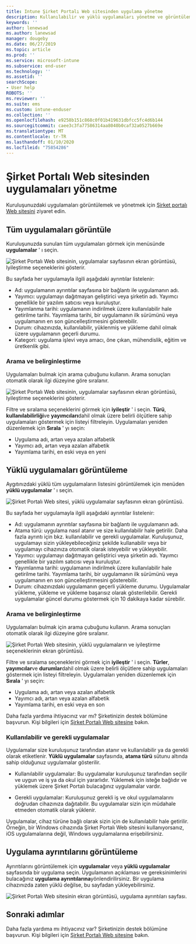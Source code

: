 ```yaml
---
title: Intune Şirket Portalı Web sitesinden uygulama yönetme
description: Kullanılabilir ve yüklü uygulamaları yönetme ve görüntüleme
keywords: ''
author: lenewsad
ms.author: lanewsad
manager: dougeby
ms.date: 06/27/2019
ms.topic: article
ms.prod: ''
ms.service: microsoft-intune
ms.subservice: end-user
ms.technology: ''
ms.assetid: ''
searchScope:
- User help
ROBOTS: ''
ms.reviewer: ''
ms.suite: ems
ms.custom: intune-enduser
ms.collection: ''
ms.openlocfilehash: e9258b151c868c0f01b419631dbfcc5fc4d6b144
ms.sourcegitcommit: caee3c3fa77586314aa8040b0caf32a0527b669e
ms.translationtype: MT
ms.contentlocale: tr-TR
ms.lasthandoff: 01/10/2020
ms.locfileid: "75854286"
---
```

# <a name="manage-apps-from-the-company-portal-website"></a>Şirket Portalı Web sitesinden uygulamaları yönetme 
Kuruluşunuzdaki uygulamaları görüntülemek ve yönetmek için [Şirket portalı Web sitesini](https://portal.manage.microsoft.com) ziyaret edin. 

## <a name="view-all-apps"></a>Tüm uygulamaları görüntüle  
Kuruluşunuzda sunulan tüm uygulamaları görmek için menüsünde **uygulamalar** ' ı seçin. 

   ![Şirket Portalı Web sitesinin, uygulamalar sayfasının ekran görüntüsü, Iyileştirme seçeneklerini gösterir.](./media/intune-view-apps-1907.png)  

Bu sayfada her uygulamayla ilgili aşağıdaki ayrıntılar listelenir:  

* Ad: uygulamanın ayrıntılar sayfasına bir bağlantı ile uygulamanın adı.
* Yayımcı: uygulamayı dağıtmayan geliştirici veya şirketin adı. Yayımcı genellikle bir yazılım satıcısı veya kuruluştur.  
* Yayımlanma tarihi: uygulamanın indirilmek üzere kullanılabilir hale getirilme tarihi. Yayımlama tarihi, bir uygulamanın ilk sürümünü veya uygulamanın en son güncelleştirmesini gösterebilir.
* Durum: cihazınızda, kullanılabilir, yüklenmiş ve yükleme dahil olmak üzere uygulamanın geçerli durumu. 
* Kategori: uygulama işlevi veya amacı, öne çıkan, mühendislik, eğitim ve üretkenlik gibi.  

### <a name="search-and-refine"></a>Arama ve belirginleştirme   

Uygulamaları bulmak için arama çubuğunu kullanın. Arama sonuçları otomatik olarak ilgi düzeyine göre sıralanır.  

   ![Şirket Portalı Web sitesinin, uygulamalar sayfasının ekran görüntüsü, Iyileştirme seçeneklerini gösterir.](./media/intune-refine-all-apps-1907.png)  

Filtre ve sıralama seçeneklerini görmek için **iyileştir** ' i seçin. **Türü**, **kullanılabilirliği**ve **yayımcıları**dahil olmak üzere belirli ölçütlere sahip uygulamaları göstermek için listeyi filtreleyin. Uygulamaları yeniden düzenlemek için **Sırala** ' yı seçin:

* Uygulama adı, artan veya azalan alfabetik 
* Yayımcı adı, artan veya azalan alfabetik 
* Yayımlama tarihi, en eski veya en yeni  

## <a name="view-installed-apps"></a>Yüklü uygulamaları görüntüleme  
Aygıtınızdaki yüklü tüm uygulamaların listesini görüntülemek için menüden **yüklü uygulamalar** ' ı seçin.  

   ![Şirket Portalı Web sitesi, yüklü uygulamalar sayfasının ekran görüntüsü.](./media/intune-installed-apps-1907.png)  


Bu sayfada her uygulamayla ilgili aşağıdaki ayrıntılar listelenir:  

* Ad: uygulamanın ayrıntılar sayfasına bir bağlantı ile uygulamanın adı.
* Atama türü: uygulama nasıl atanır ve size kullanılabilir hale getirilir. Daha fazla ayrıntı için bkz. kullanılabilir ve gerekli uygulamalar. Kuruluşunuz, uygulamayı sizin yükleyebileceğiniz şekilde kullanabilir veya bir uygulamayı cihazınıza otomatik olarak isteyebilir ve yükleyebilir.  
* Yayımcı: uygulamayı dağıtmayan geliştirici veya şirketin adı. Yayımcı genellikle bir yazılım satıcısı veya kuruluştur.  
* Yayımlanma tarihi: uygulamanın indirilmek üzere kullanılabilir hale getirilme tarihi. Yayımlama tarihi, bir uygulamanın ilk sürümünü veya uygulamanın en son güncelleştirmesini gösterebilir.
* Durum: cihazınızdaki uygulamanın geçerli yükleme durumu. Uygulamalar yükleme, yükleme ve yükleme başarısız olarak gösterilebilir. Gerekli uygulamalar güncel durumu göstermek için 10 dakikaya kadar sürebilir.  

### <a name="search-and-refine"></a>Arama ve belirginleştirme  

Uygulamaları bulmak için arama çubuğunu kullanın. Arama sonuçları otomatik olarak ilgi düzeyine göre sıralanır.  

   ![Şirket Portalı Web sitesinin, yüklü uygulamaların ve iyileştirme seçeneklerinin ekran görüntüsü.](./media/intune-installed-refine-1907.png)  

Filtre ve sıralama seçeneklerini görmek için **iyileştir** ' i seçin. **Türler**, **yayımcılar**ve **durumlar**dahil olmak üzere belirli ölçütlere sahip uygulamaları göstermek için listeyi filtreleyin. Uygulamaları yeniden düzenlemek için **Sırala** ' yı seçin:

* Uygulama adı, artan veya azalan alfabetik  
* Yayımcı adı, artan veya azalan alfabetik  
* Yayımlama tarihi, en eski veya en son  

Daha fazla yardıma ihtiyacınız var mı? Şirketinizin destek bölümüne başvurun. Kişi bilgileri için [Şirket Portalı Web sitesine](https://go.microsoft.com/fwlink/?linkid=2010980) bakın.  

### <a name="available-and-required-apps"></a>Kullanılabilir ve gerekli uygulamalar
Uygulamalar size kuruluşunuz tarafından atanır ve kullanılabilir ya da gerekli olarak etiketlenir. **Yüklü uygulamalar** sayfasında, **atama türü** sütunu altında sahip olduğunuz uygulamalar gösterilir. 


* Kullanılabilir uygulamalar: Bu uygulamalar kuruluşunuz tarafından seçilir ve uygun ve iş ya da okul için yararlıdır. Yüklemek için isteğe bağlıdır ve yüklemek üzere Şirket Portalı bulacağınız uygulamalar vardır. 

* Gerekli uygulamalar: Kuruluşunuz gerekli iş ve okul uygulamalarını doğrudan cihazınıza dağıtabilir. Bu uygulamalar sizin için müdahale etmeden otomatik olarak yüklenir. 

Uygulamalar, cihaz türüne bağlı olarak sizin için de kullanılabilir hale getirilir. Örneğin, bir Windows cihazında Şirket Portalı Web sitesini kullanıyorsanız, iOS uygulamalarına değil, Windows uygulamalarına erişebilirsiniz.  

## <a name="view-app-details"></a>Uygulama ayrıntılarını görüntüleme  
Ayrıntılarını görüntülemek için **uygulamalar** veya **yüklü uygulamalar** sayfasında bir uygulama seçin. Uygulamanın açıklaması ve gereksinimlerini bulacağınız **uygulama ayrıntılarına**yönlendirilirsiniz. Bir uygulama cihazınızda zaten yüklü değilse, bu sayfadan yükleyebilirsiniz. 


   ![Şirket Portalı Web sitesinin ekran görüntüsü, uygulama ayrıntıları sayfası.](./media/intune-app-details-1907.png)  

## <a name="next-steps"></a>Sonraki adımlar
Daha fazla yardıma mı ihtiyacınız var? Şirketinizin destek bölümüne başvurun. Kişi bilgileri için [Şirket Portalı Web sitesine](https://go.microsoft.com/fwlink/?linkid=2010980) bakın.  
